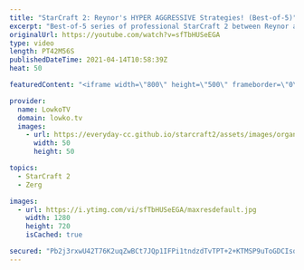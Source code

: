 ```yaml
---
title: "StarCraft 2: Reynor's HYPER AGGRESSIVE Strategies! (Best-of-5)"
excerpt: "Best-of-5 series of professional StarCraft 2 between Reynor and GunGFuBanDa. In this series Reynor decides to play very aggresively as he plays a variety of strategies versus this macro Protoss style. Support my work on Patreon: http://www.patreon.com/lowkotv Become a YouTube member: https://lowko.tv/join"
originalUrl: https://youtube.com/watch?v=sfTbHUSeEGA
type: video
length: PT42M56S
publishedDateTime: 2021-04-14T10:58:39Z
heat: 50

featuredContent: "<iframe width=\"800\" height=\"500\" frameborder=\"0\" src=\"https://www.youtube.com/embed/sfTbHUSeEGA\" allow=\"accelerometer; autoplay; encrypted-media; gyroscope; picture-in-picture\" allowfullscreen></iframe>"

provider:
  name: LowkoTV
  domain: lowko.tv
  images:
    - url: https://everyday-cc.github.io/starcraft2/assets/images/organizations/lowko.tv-50x50.jpg
      width: 50
      height: 50

topics:
  - StarCraft 2
  - Zerg

images:
  - url: https://i.ytimg.com/vi/sfTbHUSeEGA/maxresdefault.jpg
    width: 1280
    height: 720
    isCached: true

secured: "Pb2j3rxwU42T76K2uqZwBCt7JQp1IFPi1tndzdTvTPT+2+KTMSP9uToGDCIsqASmaMmH4giVjaJQOTKRUOTG0zOd4nNpUWwZwGOszaMhAwSrHue+dZd+A30Xjd5qmjxsCKDhwezCzneP6jfRjkp+ZPQxyENDk47WQYsE71YARErWf5qVavDnhbOycpdtubxHhC7Oa6nQwTLosfhtGVgm4docfJ/4qX5Hd1Sjbi6yh+QiuEr3NbEM7IiaR1GMQlQAAJxI2u+KYcZAg7b+IOwB39x3hrJAzJv0nrer51Rb7x9jBc3QLPyISmmVLSt42VaJSftIbiaswwCx426D5htDAIIFV8J6YbZXbgDY7ILXn9zJOBA2Iithch+U0+YtNQrT8T/kbKpFlk+yjH7/QcH+oOshAYD6h4n+qvWUDQON9RhlG3luqGPEojD8qdIQaSCx;FkM0E+/7Zc6KEX4qD0g1Ig=="
---
```


